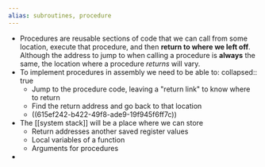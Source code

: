 ```yaml
---
alias: subroutines, procedure
---
```


- Procedures are reusable sections of code that we can call from some location, execute that procedure, and then **return to where we left off**. Although the address to jump to when calling a procedure is **always** the same, the location where a procedure _returns_ will vary.
- To implement procedures in assembly we need to be able to:
  collapsed:: true
	- Jump to the procedure code, leaving a "return link" to know where to return
	- Find the return address and go back to that location
	- ((615ef242-b422-49f8-ade9-19f945f6ff7c))
- The [[system stack]] will be a place where we can store
	- Return addresses another saved register values
	- Local variables of a function
	- Arguments for procedures
-